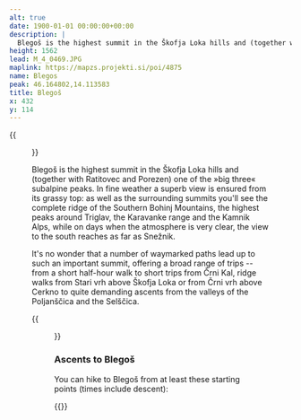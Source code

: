 ```yaml
---
alt: true
date: 1900-01-01 00:00:00+00:00
description: |
  Blegoš is the highest summit in the Škofja Loka hills and (together with Ratitovec and Porezen) one of the »big three« subalpine peaks.
height: 1562
lead: M_4_0469.JPG
maplink: https://mapzs.projekti.si/poi/4875
name: Blegos
peak: 46.164802,14.113583
title: Blegoš
x: 432
y: 114
---
```

{{<figure src="M_4_0469.JPG">}}

Blegoš is the highest summit in the Škofja Loka hills and (together with Ratitovec and Porezen) one of the »big three« subalpine peaks. In fine weather a superb view is ensured from its grassy top: as well as the surrounding summits you\'ll see the complete ridge of the Southern Bohinj Mountains, the highest peaks around Triglav, the Karavanke range and the Kamnik Alps, while on days when the atmosphere is very clear, the view to the south reaches as far as Snežnik.

It\'s no wonder that a number of waymarked paths lead up to such an important summit, offering a broad range of trips -- from a short half-hour walk to short trips from Črni Kal, ridge walks from Stari vrh above Škofja Loka or from Črni vrh above Cerkno to quite demanding ascents from the valleys of the Poljanščica and the Selščica.

{{<figure src="Razgled_Blegos.jpg" caption="The view from Blegoš" caption-position="bottom">}}

### Ascents to Blegoš

You can hike to Blegoš from at least these starting points (times include descent):

{{<multipath-hike-short>}}

